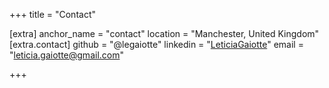 +++
title = "Contact"

[extra]
anchor_name = "contact"
location = "Manchester, United Kingdom"
[extra.contact]
github = "@legaiotte"
linkedin = "[LeticiaGaiotte](https://www.linkedin.com/in/leticiagaiotte/)"
email = "leticia.gaiotte@gmail.com"

+++
